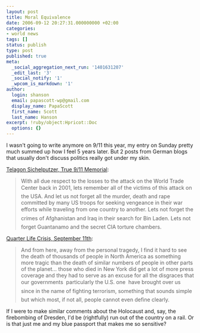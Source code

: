 ```yaml
---
layout: post
title: Moral Equivalence
date: 2006-09-12 20:27:31.000000000 +02:00
categories:
- world news
tags: []
status: publish
type: post
published: true
meta:
  _social_aggregation_next_run: '1401631207'
  _edit_last: '3'
  _social_notify: '1'
  _wpcom_is_markdown: '1'
author:
  login: shanson
  email: papascott-wp@gmail.com
  display_name: PapaScott
  first_name: Scott
  last_name: Hanson
excerpt: !ruby/object:Hpricot::Doc
  options: {}
---
```

<p>I wasn't going to write anymore on 9/11 this year, my entry on Sunday pretty much summed up how I feel 5 years later. But 2 posts from German blogs that usually don't discuss politics really got under my skin.</p>
<p><a href="http://www.sichelputzer.de/2006/09/11/true-911-memorial/">Telagon Sichelputzer, True 9/11 Memorial</a>:</p>
<blockquote><p>
  With all due respect to the losses to the attack on the World Trade Center back in 2001, lets remember all of the victims of this attack on the USA. And let us not forget all the murder, death and rape committed by many US troops for seeking vengeance in their war efforts while traveling from one country to another. Lets not forget the crimes of Afghanistan and Iraq in their search for Bin Laden. Lets not forget Guantanamo and the secret CIA torture chambers.
</p></blockquote>
<p><a href="http://earthlingsoft.net/ssp/blog/2006/09/september_11th">Quarter Life Crisis, September 11th</a>:</p>
<blockquote><p>
  And from here, away from the personal tragedy, I find it hard to see the death of thousands of people in North America as something more tragic than the death of similar numbers of people in other parts of the planet...  those who died in New York did get a lot of more press coverage and they had to serve as an excuse for all the disgraces that our governments  particularly the U.S. one  have brought over us since in the name of fighting terrorism, something that sounds simple but which most, if not all, people cannot even define clearly.
</p></blockquote>
<p>If I were to make similar comments about the Holocaust and, say, the firebombing of Dresden, I'd be (rightfully) run out of the country on a rail. Or is that just me and my blue passport that makes me so sensitive?</p>
